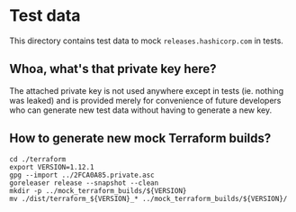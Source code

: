 # Test data

This directory contains test data to mock `releases.hashicorp.com` in tests.

## Whoa, what's that private key here?

The attached private key is not used anywhere except in tests (ie. nothing was leaked)
and is provided merely for convenience of future developers who can generate
new test data without having to generate a new key.

## How to generate new mock Terraform builds?

```
cd ./terraform
export VERSION=1.12.1
gpg --import ../2FCA0A85.private.asc
goreleaser release --snapshot --clean
mkdir -p ../mock_terraform_builds/${VERSION}
mv ./dist/terraform_${VERSION}_* ../mock_terraform_builds/${VERSION}/
```
